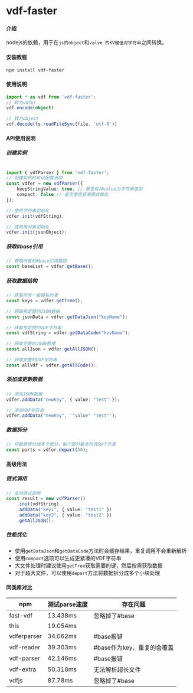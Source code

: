 # vdf-faster

#### 介绍
nodejs的依赖，用于在`js的object`和`valve 的KV键值对字符串`之间转换。


#### 安装教程

```bash
npm install vdf-faster
```


#### 使用说明

```ts
import * as vdf from 'vdf-faster';
// 转为vdfer
vdf.encode(object)

// 转为object
vdf.decode(fs.readFileSync(file, 'utf-8'))
```

#### API使用说明

##### 创建实例
```ts

import { vdfParser } from 'vdf-faster';
// 创建实例时可以配置选项
const vdfer = new vdfParser({
    keepStringValue: true, // 是否保持value为字符串类型
    compact: false // 是否使用紧凑模式输出
});

// 使用字符串初始化
vdfer.init(vdfString);

// 或使用对象初始化
vdfer.init(jsonObject);
```

##### 获取#base引用
```ts
// 获取所有的#base引用路径
const baseList = vdfer.getBase();
```

##### 获取数据结构
```ts
// 获取所有一级键名列表
const keys = vdfer.getTree();

// 获取指定键的JSON数据
const jsonData = vdfer.getDataJson("keyName");

// 获取指定键的VDF字符串
const vdfString = vdfer.getDataCode("keyName");

// 获取完整的JSON数据
const allJson = vdfer.getAllJSON();

// 获取完整的VDF字符串
const allVdf = vdfer.getAllCode();
```

##### 添加或更新数据
```ts
// 添加JSON数据
vdfer.addData("newKey", { value: "test" });

// 添加VDF字符串
vdfer.addData("newKey", '"value" "test"');
```

##### 数据拆分
```ts
// 将数据拆分成多个部分，每个部分最多包含50个元素
const parts = vdfer.depart(50);
```

#### 高级用法

##### 链式调用
```ts
// 支持链式调用
const result = new vdfParser()
    .init(vdfString)
    .addData("key1", { value: "test1" })
    .addData("key2", { value: "test2" })
    .getAllJSON();
```

##### 性能优化
- 使用`getDataJson`和`getDataCode`方法时会缓存结果，重复调用不会重新解析
- 使用`compact`选项可以生成更紧凑的VDF字符串
- 大文件处理时建议使用`getTree`获取需要的键，然后按需获取数据
- 对于超大文件，可以使用`depart`方法将数据拆分成多个小块处理


#### 同类库对比

 | npm | 测试parse速度 | 存在问题 |
 | ---| ---|---|
 | fast-vdf | 13.438ms | 忽略掉了#base
 | this | 19.054ms |
 | vdferparser | 34.062ms | #base报错
 | vdf-reader | 39.303ms | #base作为key，重复的会覆盖
 | vdf-parser | 42.146ms | #base报错
 | vdf-extra |  50.318ms | 无法解析超长文件
 | vdfjs |  87.78ms | 忽略掉了#base